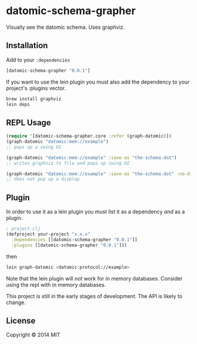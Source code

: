 # datomic-schema-grapher

Visually see the datomic schema. Uses graphviz.

## Installation

Add to your `:dependencies`

```clojure
[datomic-schema-grapher "0.0.1"]
```

If you want to use the lein plugin you must also add the dependency to your project's :plugins vector.

```bash
brew install graphviz
lein deps
```

## REPL Usage

```clojure
(require '[datomic-schema-grapher.core :refer (graph-datomic)])
(graph-datomic "datomic:mem://example")
;; pops up a swing UI
```

```clojure
(graph-datomic "datomic:mem://example" :save-as "the-schema.dot")
;; writes graphviz to file and pops up swing UI
```

```clojure
(graph-datomic "datomic:mem://example" :save-as "the-schema.dot" :no-display true)
;; does not pop up a display
```

## Plugin

In order to use it as a lein plugin you must list it as a dependency *and* as a plugin.

```clojure
; project.clj
(defproject your-project "x.x.x"
  :dependencies [[datomic-schema-grapher "0.0.1"]]
  :plugins [[datomic-schema-grapher "0.0.1"]])
```

then

```bash
lein graph-datomic <datomic:protocol://example>
```

Note that the lein plugin will not work for in memory databases.
Consider using the repl with in memory databases.

This project is still in the early stages of development.
The API is likely to change.

## License

Copyright © 2014 MIT

